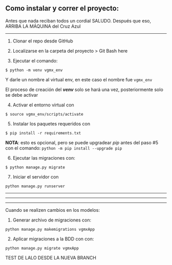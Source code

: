 ## Como instalar y correr el proyecto:
Antes que nada reciban todos un cordial SALUDO.
Después que eso, ARRIBA LA MÁQUINA del Cruz Azul

----

1) Clonar el repo desde GitHub

2) Localizarse en la carpeta del proyecto > Git Bash here

3) Ejecutar el comando:

```
$ python -m venv vgmx_env 
```

Y darle un nombre al virtual env, en este caso el nombre fue `vgmx_env`

El proceso de creación del ***venv*** solo se hará una vez, posteriormente solo se debe activar


4) Activar el entorno virtual con 

```
$ source vgmx_env/scripts/activate
```


5) Instalar los paquetes requeridos con 
```
$ pip install -r requirements.txt
```
**NOTA**: esto es opcional, pero se puede upgradear *pip* antes del paso #5 con el comando:  `python -m pip install --upgrade pip`

6) Ejecutar las migraciones con: 
```
$ python manage.py migrate
```

7) Iniciar el servidor con
```
python manage.py runserver
```

---
---
---

Cuando se realizen cambios en los modelos: 

1) Generar archivo de migraciones con:

```
python manage.py makemigrations vgmxApp
```



2) Aplicar migraciones a la BDD con con:

```
python manage.py migrate vgmxApp
```



TEST DE LALO DESDE LA NUEVA BRANCH
